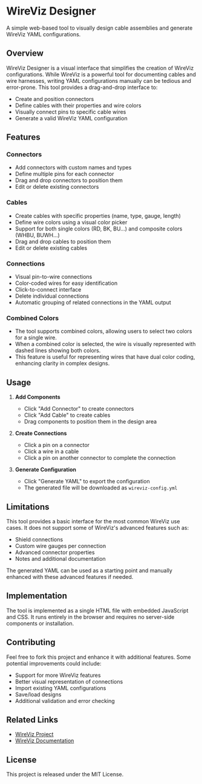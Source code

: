 # WireViz Designer

A simple web-based tool to visually design cable assemblies and generate WireViz YAML configurations.

## Overview

WireViz Designer is a visual interface that simplifies the creation of WireViz configurations. While WireViz is a powerful tool for documenting cables and wire harnesses, writing YAML configurations manually can be tedious and error-prone. This tool provides a drag-and-drop interface to:

- Create and position connectors
- Define cables with their properties and wire colors
- Visually connect pins to specific cable wires
- Generate a valid WireViz YAML configuration

## Features

### Connectors
- Add connectors with custom names and types
- Define multiple pins for each connector
- Drag and drop connectors to position them
- Edit or delete existing connectors

### Cables
- Create cables with specific properties (name, type, gauge, length)
- Define wire colors using a visual color picker
- Support for both single colors (RD, BK, BU...) and composite colors (WHBU, BUWH...)
- Drag and drop cables to position them
- Edit or delete existing cables

### Connections
- Visual pin-to-wire connections
- Color-coded wires for easy identification
- Click-to-connect interface
- Delete individual connections
- Automatic grouping of related connections in the YAML output

### Combined Colors
- The tool supports combined colors, allowing users to select two colors for a single wire.
- When a combined color is selected, the wire is visually represented with dashed lines showing both colors.
- This feature is useful for representing wires that have dual color coding, enhancing clarity in complex designs.

## Usage

1. **Add Components**
   - Click "Add Connector" to create connectors
   - Click "Add Cable" to create cables
   - Drag components to position them in the design area

2. **Create Connections**
   - Click a pin on a connector
   - Click a wire in a cable
   - Click a pin on another connector to complete the connection

3. **Generate Configuration**
   - Click "Generate YAML" to export the configuration
   - The generated file will be downloaded as `wireviz-config.yml`

## Limitations

This tool provides a basic interface for the most common WireViz use cases. It does not support some of WireViz's advanced features such as:

- Shield connections
- Custom wire gauges per connection
- Advanced connector properties
- Notes and additional documentation

The generated YAML can be used as a starting point and manually enhanced with these advanced features if needed.

## Implementation

The tool is implemented as a single HTML file with embedded JavaScript and CSS. It runs entirely in the browser and requires no server-side components or installation.

## Contributing

Feel free to fork this project and enhance it with additional features. Some potential improvements could include:

- Support for more WireViz features
- Better visual representation of connections
- Import existing YAML configurations
- Save/load designs
- Additional validation and error checking

## Related Links

- [WireViz Project](https://github.com/formatc1702/WireViz)
- [WireViz Documentation](https://wireviz.readthedocs.io/)

## License

This project is released under the MIT License. 